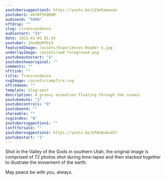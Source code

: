 ```yaml
---
youtubersuggestion3: https://youtu.be/LE5m5aawuao
youtuber2: mkYKF5hQQ6M
audioend: "5000"
nftdrop: ""
slug: /transcendence
audiostart: "33"
date: 2022-01-01 01:43
youtuber: iHxmNzMfDj4
featuredImage: /assets/Experiences-Header-5.jpg
underlayImage: /assets/swd-foreground.png
youtubeautostart: "1"
youtubeshoworiginal: ""
comments: ""
nftlink: ""
title: Transcendence
svgImage: /assets/campfire.svg
nftredeem: ""
template: blog-post
description: A groovy animation floating through the cosmos
youtubemute: "1"
youtubecontrols: "0"
youtubeend: ""
shareable: ""
svgzindex: "0"
youtubersuggestion1: ""
isnftforsale: ""
youtubersuggestion2: https://youtu.be/UfWnQuAxa5Y
youtubestart: "1"
---
```

Shot in the Valley of the Gods in southern Utah, the original image is comprised of 72 photos shot during time-lapse and then stacked together to illustrate the movement of the earth.

May peace be with you, always.